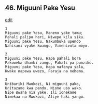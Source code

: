 ## 46. Miguuni Pake Yesu
[edit](https://docs.google.com/document/d/1aHTswgeY47GTUsYg2CzZhV_oER7qVrEY/edit?mode=html)



    1
    Miguuni pake Yesu, Maneno yake tamu;
    Pahali palipo heri, Niwepo kila siku.
    Miguuni pake Yesu, Nakumbuka upendo
    Nahisani vyake kwangu, Vimenivuta moyo.

    2
    Miguuni pake Yesu, Hapa pahali bora
    Pakuweka dhambi zangu, Pahali pa pumziko.
    Miguuni pake Yesu, Hapa nafanya sala,
    Kwake napewa uwezo, Faraja na nehema.

    3
    Unibariki Mwokozi, Ni miguuni pako,
    Unitazame kwa pendo, Nione uso wako.
    Nipe Bwana nia yake, Ili ionekane
    Nimekaa na Mwokozi, Aliye haki yangu.


